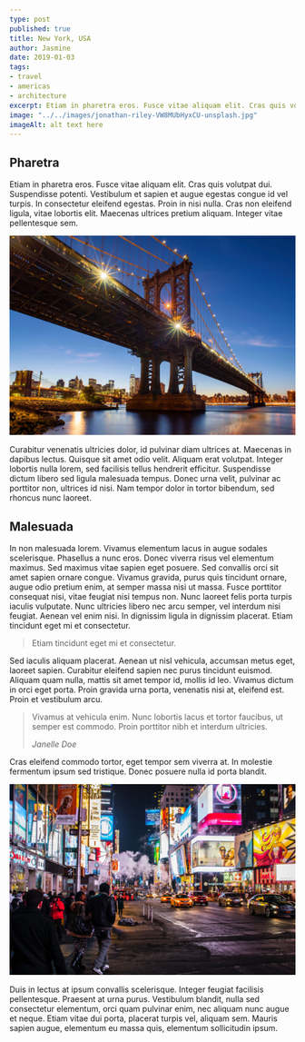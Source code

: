 ```yaml
---
type: post
published: true
title: New York, USA
author: Jasmine
date: 2019-01-03
tags:
- travel
- americas
- architecture
excerpt: Etiam in pharetra eros. Fusce vitae aliquam elit. Cras quis volutpat dui. Suspendisse potenti. Vestibulum et sapien et augue egestas congue id vel turpis. In consectetur eleifend egestas. Proin in nisi nulla. Cras non eleifend ligula, vitae lobortis elit. Maecenas ultrices pretium aliquam. Integer vitae pellentesque sem.
image: "../../images/jonathan-riley-VW8MUbHyxCU-unsplash.jpg"
imageAlt: alt text here
---
```


## Pharetra

Etiam in pharetra eros. Fusce vitae aliquam elit. Cras quis volutpat dui. Suspendisse potenti. Vestibulum et sapien et augue egestas congue id vel turpis. In consectetur eleifend egestas. Proin in nisi nulla. Cras non eleifend ligula, vitae lobortis elit. Maecenas ultrices pretium aliquam. Integer vitae pellentesque sem.

![alt text here](../../images/pedro-lastra-c1OVi149Y2Y-unsplash.jpg)

Curabitur venenatis ultricies dolor, id pulvinar diam ultrices at. Maecenas in dapibus lectus. Quisque sit amet odio velit. Aliquam erat volutpat. Integer lobortis nulla lorem, sed facilisis tellus hendrerit efficitur. Suspendisse dictum libero sed ligula malesuada tempus. Donec urna velit, pulvinar ac porttitor non, ultrices id nisi. Nam tempor dolor in tortor bibendum, sed rhoncus nunc laoreet.

## Malesuada

In non malesuada lorem. Vivamus elementum lacus in augue sodales scelerisque. Phasellus a nunc eros. Donec viverra risus vel elementum maximus. Sed maximus vitae sapien eget posuere. Sed convallis orci sit amet sapien ornare congue. Vivamus gravida, purus quis tincidunt ornare, augue odio pretium enim, at semper massa nisi ut massa. Fusce porttitor consequat nisi, vitae feugiat nisi tempus non. Nunc laoreet felis porta turpis iaculis vulputate. Nunc ultricies libero nec arcu semper, vel interdum nisi feugiat. Aenean vel enim nisi. In dignissim ligula in dignissim placerat. Etiam tincidunt eget mi et consectetur.

> Etiam tincidunt eget mi et consectetur.

Sed iaculis aliquam placerat. Aenean ut nisl vehicula, accumsan metus eget, laoreet sapien. Curabitur eleifend sapien nec purus tincidunt euismod. Aliquam quam nulla, mattis sit amet tempor id, mollis id leo. Vivamus dictum in orci eget porta. Proin gravida urna porta, venenatis nisi at, eleifend est. Proin et vestibulum arcu.

> Vivamus at vehicula enim. Nunc lobortis lacus et tortor faucibus, ut semper est commodo. Proin porttitor nibh et interdum ultricies.
>
> <cite>Janelle Doe</cite>

Cras eleifend commodo tortor, eget tempor sem viverra at. In molestie fermentum ipsum sed tristique. Donec posuere nulla id porta blandit.

![alt text here](../../images/nicolai-berntsen-F3uyey6ours-unsplash.jpg)

Duis in lectus at ipsum convallis scelerisque. Integer feugiat facilisis pellentesque. Praesent at urna purus. Vestibulum blandit, nulla sed consectetur elementum, orci quam pulvinar enim, nec aliquam nunc augue et neque. Etiam vitae dui porta, placerat turpis vel, aliquam sem. Mauris sapien augue, elementum eu massa quis, elementum sollicitudin ipsum.